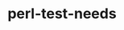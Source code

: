 ---
title: "perl-test-needs"
layout: cache
categories: [package, develop-2023-05-18]
meta: {"versions": ["0.002010"], "compilers": ["gcc@=7.3.1"], "oss": ["amzn2"], "platforms": ["linux"], "targets": ["aarch64", "neoverse_n1", "x86_64_v3"], "stacks": ["aws-ahug", "aws-ahug-aarch64", "root"], "num_specs": 3, "num_specs_by_stack": {"root": 3, "aws-ahug-aarch64": 2, "aws-ahug": 1}}
spec_details: [{"hash": "s4qumqzvmzll6tqmw2uhun6hzmcntxm3", "compiler": "gcc@=7.3.1", "versions": ["0.002010"], "os": "amzn2", "platform": "linux", "target": "aarch64", "variants": ["build_system=perl"], "stacks": ["root", "aws-ahug-aarch64"], "size": "-", "tarball": "https://binaries.spack.io/releases/develop-2023-05-18/build_cache/linux-amzn2-aarch64/gcc-7.3.1/perl-test-needs-0.002010/linux-amzn2-aarch64-gcc-7.3.1-perl-test-needs-0.002010-s4qumqzvmzll6tqmw2uhun6hzmcntxm3.spack"}, {"hash": "ftx5gy4ojhkh7jdrp5rfn6ccwiadiuvn", "compiler": "gcc@=7.3.1", "versions": ["0.002010"], "os": "amzn2", "platform": "linux", "target": "neoverse_n1", "variants": ["build_system=perl"], "stacks": ["root", "aws-ahug-aarch64"], "size": "-", "tarball": "https://binaries.spack.io/releases/develop-2023-05-18/build_cache/linux-amzn2-neoverse_n1/gcc-7.3.1/perl-test-needs-0.002010/linux-amzn2-neoverse_n1-gcc-7.3.1-perl-test-needs-0.002010-ftx5gy4ojhkh7jdrp5rfn6ccwiadiuvn.spack"}, {"hash": "dvt2jodvw5lp4ew27nwzzqqxtzuefrbp", "compiler": "gcc@=7.3.1", "versions": ["0.002010"], "os": "amzn2", "platform": "linux", "target": "x86_64_v3", "variants": ["build_system=perl"], "stacks": ["aws-ahug", "root"], "size": "-", "tarball": "https://binaries.spack.io/releases/develop-2023-05-18/build_cache/linux-amzn2-x86_64_v3/gcc-7.3.1/perl-test-needs-0.002010/linux-amzn2-x86_64_v3-gcc-7.3.1-perl-test-needs-0.002010-dvt2jodvw5lp4ew27nwzzqqxtzuefrbp.spack"}]
---